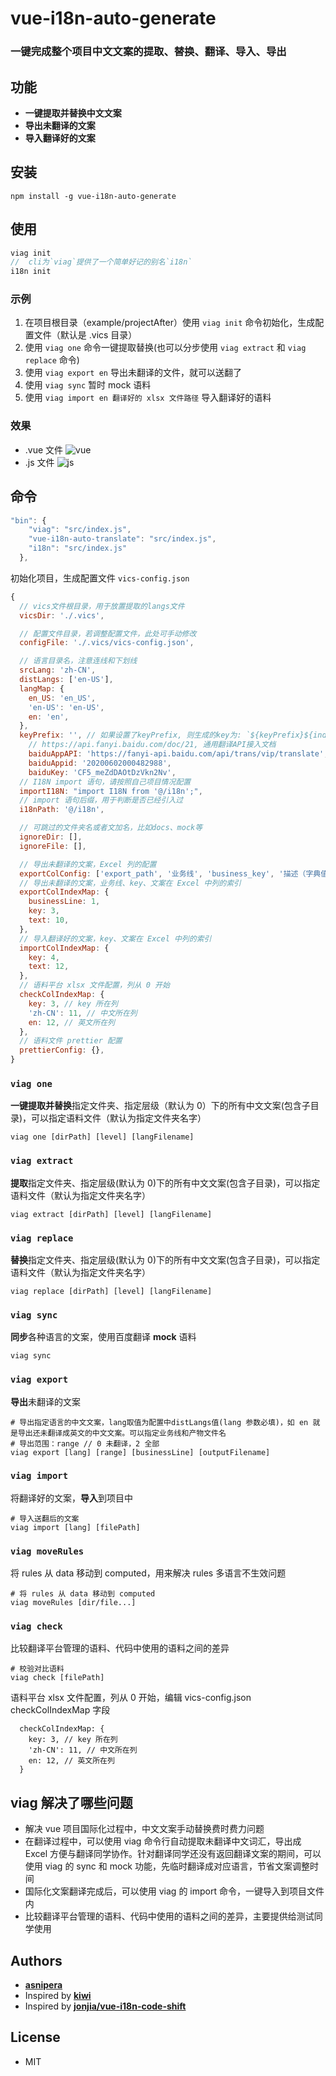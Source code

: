 # vue-i18n-auto-generate

### 一键完成整个项目中文文案的提取、替换、翻译、导入、导出

## 功能

- **一键提取并替换中文文案**
- **导出未翻译的文案**
- **导入翻译好的文案**

## 安装

```shellscript
npm install -g vue-i18n-auto-generate
```

## 使用

```js
viag init
//  cli为`viag`提供了一个简单好记的别名`i18n`
i18n init
```

### 示例

1. 在项目根目录（example/projectAfter）使用 `viag init` 命令初始化，生成配置文件（默认是 .vics 目录）
2. 使用 `viag one` 命令一键提取替换(也可以分步使用 `viag extract` 和 `viag replace` 命令)
3. 使用 `viag export en` 导出未翻译的文件，就可以送翻了
4. 使用 `viag sync` 暂时 mock 语料
5. 使用 `viag import en 翻译好的 xlsx 文件路径` 导入翻译好的语料

### 效果

- .vue 文件
  ![vue](https://github.com/jonjia/vue-i18n-code-shift/raw/main/assets/vue.png)
- .js 文件
  ![js](https://github.com/jonjia/vue-i18n-code-shift/raw/main/assets/js.png)

## 命令

```js
"bin": {
    "viag": "src/index.js",
    "vue-i18n-auto-translate": "src/index.js",
    "i18n": "src/index.js"
  },
```

初始化项目，生成配置文件 `vics-config.json`

```js
{
  // vics文件根目录，用于放置提取的langs文件
  vicsDir: './.vics',

  // 配置文件目录，若调整配置文件，此处可手动修改
  configFile: './.vics/vics-config.json',

  // 语言目录名，注意连线和下划线
  srcLang: 'zh-CN',
  distLangs: ['en-US'],
  langMap: {
    en_US: 'en_US',
    'en-US': 'en-US',
    en: 'en',
  },
  keyPrefix: '', // 如果设置了keyPrefix, 则生成的key为: `${keyPrefix}${index}`；否则通过百度翻译生成key
    // https://api.fanyi.baidu.com/doc/21, 通用翻译API接入文档
    baiduAppAPI: 'https://fanyi-api.baidu.com/api/trans/vip/translate',
    baiduAppid: '20200602000482988',
    baiduKey: 'CF5_meZdDAOtDzVkn2Nv',
  // I18N import 语句，请按照自己项目情况配置
  importI18N: "import I18N from '@/i18n';",
  // import 语句后缀，用于判断是否已经引入过
  i18nPath: '@/i18n',

  // 可跳过的文件夹名或者文加名，比如docs、mock等
  ignoreDir: [],
  ignoreFile: [],

  // 导出未翻译的文案，Excel 列的配置
  exportColConfig: ['export_path', '业务线', 'business_key', '描述（字典值）', '语料类型', '最长字符', '首字母大写', '语料说明图', 'translatable', 'formatted', 'zh_CN','en_US',],
  // 导出未翻译的文案，业务线、key、文案在 Excel 中列的索引
  exportColIndexMap: {
    businessLine: 1,
    key: 3,
    text: 10,
  },
  // 导入翻译好的文案，key、文案在 Excel 中列的索引
  importColIndexMap: {
    key: 4,
    text: 12,
  },
  // 语料平台 xlsx 文件配置，列从 0 开始
  checkColIndexMap: {
    key: 3, // key 所在列
    'zh-CN': 11, // 中文所在列
    en: 12, // 英文所在列
  },
  // 语料文件 prettier 配置
  prettierConfig: {},
}
```

### `viag one`

**一键提取并替换**指定文件夹、指定层级（默认为 0）下的所有中文文案(包含子目录)，可以指定语料文件（默认为指定文件夹名字）

```shellscript
viag one [dirPath] [level] [langFilename]
```

### `viag extract`

**提取**指定文件夹、指定层级(默认为 0)下的所有中文文案(包含子目录)，可以指定语料文件（默认为指定文件夹名字）

```shellscript
viag extract [dirPath] [level] [langFilename]
```

### `viag replace`

**替换**指定文件夹、指定层级(默认为 0)下的所有中文文案(包含子目录)，可以指定语料文件（默认为指定文件夹名字）

```shellscript
viag replace [dirPath] [level] [langFilename]
```

### `viag sync`

**同步**各种语言的文案，使用百度翻译 **mock** 语料

```shellscript
viag sync
```

### `viag export`

**导出**未翻译的文案

```shellscript
# 导出指定语言的中文文案，lang取值为配置中distLangs值(lang 参数必填)，如 en 就是导出还未翻译成英文的中文文案。可以指定业务线和产物文件名
# 导出范围：range // 0 未翻译，2 全部
viag export [lang] [range] [businessLine] [outputFilename]
```

### `viag import`

将翻译好的文案，**导入**到项目中

```shellscript
# 导入送翻后的文案
viag import [lang] [filePath]
```

### `viag moveRules`

将 rules 从 data 移动到 computed，用来解决 rules 多语言不生效问题

```shellscript
# 将 rules 从 data 移动到 computed
viag moveRules [dir/file...]
```

### `viag check`

比较翻译平台管理的语料、代码中使用的语料之间的差异

```shellscript
# 校验对比语料
viag check [filePath]
```

语料平台 xlsx 文件配置，列从 0 开始，编辑 vics-config.json checkColIndexMap 字段

```shellscript
  checkColIndexMap: {
    key: 3, // key 所在列
    'zh-CN': 11, // 中文所在列
    en: 12, // 英文所在列
  }
```

## viag 解决了哪些问题

- 解决 vue 项目国际化过程中，中文文案手动替换费时费力问题
- 在翻译过程中，可以使用 viag 命令行自动提取未翻译中文词汇，导出成 Excel 方便与翻译同学协作。针对翻译同学还没有返回翻译文案的期间，可以使用 viag 的 sync 和 mock 功能，先临时翻译成对应语言，节省文案调整时间
- 国际化文案翻译完成后，可以使用 viag 的 import 命令，一键导入到项目文件内
- 比较翻译平台管理的语料、代码中使用的语料之间的差异，主要提供给测试同学使用

## Authors

- **[asnipera](https://github.com/asnipera)**
- Inspired by **[kiwi](https://github.com/alibaba/kiwi)**
- Inspired by **[jonjia/vue-i18n-code-shift](https://github.com/jonjia/vue-i18n-code-shift)**

## License

- MIT
